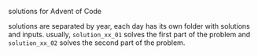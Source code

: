 solutions for Advent of Code

solutions are separated by year, each day has its own folder with solutions and inputs.
usually, `solution_xx_01` solves the first part of the problem and `solution_xx_02` solves
the second part of the problem.
